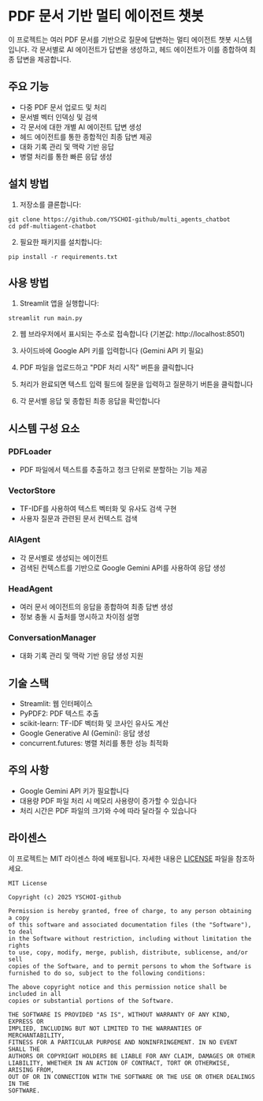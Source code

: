 # PDF 문서 기반 멀티 에이전트 챗봇

이 프로젝트는 여러 PDF 문서를 기반으로 질문에 답변하는 멀티 에이전트 챗봇 시스템입니다. 각 문서별로 AI 에이전트가 답변을 생성하고, 헤드 에이전트가 이를 종합하여 최종 답변을 제공합니다.

## 주요 기능

- 다중 PDF 문서 업로드 및 처리
- 문서별 벡터 인덱싱 및 검색
- 각 문서에 대한 개별 AI 에이전트 답변 생성
- 헤드 에이전트를 통한 종합적인 최종 답변 제공
- 대화 기록 관리 및 맥락 기반 응답
- 병렬 처리를 통한 빠른 응답 생성

## 설치 방법

1. 저장소를 클론합니다:
```
git clone https://github.com/YSCHOI-github/multi_agents_chatbot
cd pdf-multiagent-chatbot
```

2. 필요한 패키지를 설치합니다:
```
pip install -r requirements.txt
```

## 사용 방법

1. Streamlit 앱을 실행합니다:
```
streamlit run main.py
```

2. 웹 브라우저에서 표시되는 주소로 접속합니다 (기본값: http://localhost:8501)

3. 사이드바에 Google API 키를 입력합니다 (Gemini API 키 필요)

4. PDF 파일을 업로드하고 "PDF 처리 시작" 버튼을 클릭합니다

5. 처리가 완료되면 텍스트 입력 필드에 질문을 입력하고 질문하기 버튼을 클릭합니다

6. 각 문서별 응답 및 종합된 최종 응답을 확인합니다

## 시스템 구성 요소

### PDFLoader
- PDF 파일에서 텍스트를 추출하고 청크 단위로 분할하는 기능 제공

### VectorStore
- TF-IDF를 사용하여 텍스트 벡터화 및 유사도 검색 구현
- 사용자 질문과 관련된 문서 컨텍스트 검색

### AIAgent
- 각 문서별로 생성되는 에이전트
- 검색된 컨텍스트를 기반으로 Google Gemini API를 사용하여 응답 생성

### HeadAgent
- 여러 문서 에이전트의 응답을 종합하여 최종 답변 생성
- 정보 충돌 시 출처를 명시하고 차이점 설명

### ConversationManager
- 대화 기록 관리 및 맥락 기반 응답 생성 지원

## 기술 스택

- Streamlit: 웹 인터페이스
- PyPDF2: PDF 텍스트 추출
- scikit-learn: TF-IDF 벡터화 및 코사인 유사도 계산
- Google Generative AI (Gemini): 응답 생성
- concurrent.futures: 병렬 처리를 통한 성능 최적화

## 주의 사항

- Google Gemini API 키가 필요합니다
- 대용량 PDF 파일 처리 시 메모리 사용량이 증가할 수 있습니다
- 처리 시간은 PDF 파일의 크기와 수에 따라 달라질 수 있습니다

## 라이센스

이 프로젝트는 MIT 라이센스 하에 배포됩니다. 자세한 내용은 [LICENSE](LICENSE) 파일을 참조하세요.

```
MIT License

Copyright (c) 2025 YSCHOI-github

Permission is hereby granted, free of charge, to any person obtaining a copy
of this software and associated documentation files (the "Software"), to deal
in the Software without restriction, including without limitation the rights
to use, copy, modify, merge, publish, distribute, sublicense, and/or sell
copies of the Software, and to permit persons to whom the Software is
furnished to do so, subject to the following conditions:

The above copyright notice and this permission notice shall be included in all
copies or substantial portions of the Software.

THE SOFTWARE IS PROVIDED "AS IS", WITHOUT WARRANTY OF ANY KIND, EXPRESS OR
IMPLIED, INCLUDING BUT NOT LIMITED TO THE WARRANTIES OF MERCHANTABILITY,
FITNESS FOR A PARTICULAR PURPOSE AND NONINFRINGEMENT. IN NO EVENT SHALL THE
AUTHORS OR COPYRIGHT HOLDERS BE LIABLE FOR ANY CLAIM, DAMAGES OR OTHER
LIABILITY, WHETHER IN AN ACTION OF CONTRACT, TORT OR OTHERWISE, ARISING FROM,
OUT OF OR IN CONNECTION WITH THE SOFTWARE OR THE USE OR OTHER DEALINGS IN THE
SOFTWARE.
```

